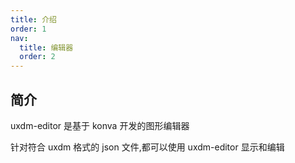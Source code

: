 ```yaml
---
title: 介绍
order: 1
nav:
  title: 编辑器
  order: 2
---
```


## 简介

uxdm-editor 是基于 konva 开发的图形编辑器

针对符合 uxdm 格式的 json 文件,都可以使用 uxdm-editor 显示和编辑

<code src="./demo/index.tsx" />
